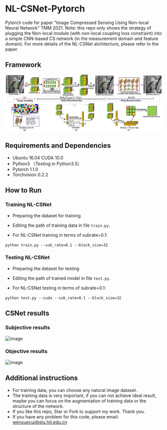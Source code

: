 # NL-CSNet-Pytorch

Pytorch code for paper "Image Compressed Sensing Using Non-local Neural Network" TMM 2021. Note: this repo only shows the strategy of plugging the Non-local module (with non-local coupling loss constraint) into a simple CNN-based CS network (in the measurement domain and feature domain). For more details of the NL-CSNet atchitecture, please refer to the paper.

## Framework

![image](https://github.com/WenxueCui/CSNet-Pytorch/raw/master/images/framework.jpg)

## Requirements and Dependencies

* Ubuntu 16.04 CUDA 10.0
* Python3 （Testing in Python3.5）
* Pytorch 1.1.0   
* Torchvision 0.2.2

## How to Run

### Training NL-CSNet
* Preparing the dataset for training

* Editing the path of training data in file `train.py`.

* For NL-CSNet training in terms of subrate=0.1:

```python train.py --sub_rate=0.1 --block_size=32```

### Testing NL-CSNet
* Preparing the dataset for testing

* Editing the path of trained model in file `test.py`.

* For NL-CSNet testing in terms of subrate=0.1:

```python test.py --cuda --sub_rate=0.1 --block_size=32```

## CSNet results
### Subjective results

![image](https://github.com/WenxueCui/CSNet-Pytorch/raw/master/images/results.jpg)

### Objective results
![image](https://github.com/WenxueCui/CSNet-Pytorch/raw/master/images/table.jpg)

## Additional instructions

* For training data, you can choose any natural image dataset.
* The training data is very important, if you can not achieve ideal result, maybe you can focus on the augmentation of training data or the structure of the network.
* If you like this repo, Star or Fork to support my work. Thank you.
* If you have any problem for this code, please email: wenxuecui@stu.hit.edu.cn

